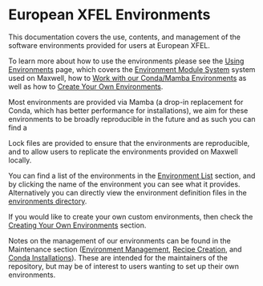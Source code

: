 # European XFEL Environments

This documentation covers the use, contents, and management of the software environments provided for users at European XFEL.

To learn more about how to use the environments please see the [Using Environments](./environments.md) page, which covers the [Environment Module System](./environments.md#module-system) system used on Maxwell, how to [Work with our Conda/Mamba Environments](./environments.md#working-with-mamba-conda) as well as how to [Create Your Own Environments](./environments.md#creating-your-own-environments).

Most environments are provided via Mamba (a drop-in replacement for Conda, which has better performance for installations), we aim for these environments to be broadly reproducible in the future and as such you can find a

Lock files are provided to ensure that the environments are reproducible, and to allow users to replicate the environments provided on Maxwell locally.

You can find a list of the environments in the [Environment List](./environments.md#environment-list) section, and by clicking the name of the environment you can see what it provides. Alternatively you can directly view the environment definition files in the [environments directory](https://github.com/European-XFEL/environments/tree/main/environments).

<!-- This repository also contains 'applications', which are environments that are specific to a particular application. A list of the applications provided can be found on the [applications page](TODO) of the documentation, or by looking through the [applications directory](TODO). -->

If you would like to create your own custom environments, then check the [Creating Your Own Environments](./environments.md#creating-your-own-environments) section.

Notes on the management of our environments can be found in the Maintenance section ([Environment Management](./maintenance/environments.md), [Recipe Creation](./maintenance/recipes.md), and [Conda Installations](./maintenance/instances.md)). These are intended for the maintainers of the repository, but may be of interest to users wanting to set up their own environments.
